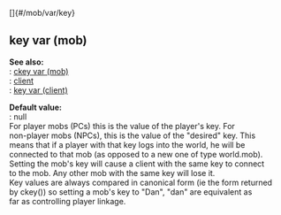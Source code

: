 []{#/mob/var/key}    
## key var (mob)    
**See also:**    
:   [ckey var (mob)](ref/mob/var/ckey)    
:   [client](ref/client)    
:   [key var (client)](ref/client/var/key)    
<!-- -->    
**Default value:**    
:   null    
For player mobs (PCs) this is the value of the player\'s key. For    
non-player mobs (NPCs), this is the value of the \"desired\" key. This    
means that if a player with that key logs into the world, he will be    
connected to that mob (as opposed to a new one of type world.mob).    
Setting the mob\'s key will cause a client with the same key to connect    
to the mob. Any other mob with the same key will lose it.    
Key values are always compared in canonical form (ie the form returned    
by ckey()) so setting a mob\'s key to \"Dan\", \"dan\" are equivalent as    
far as controlling player linkage.  